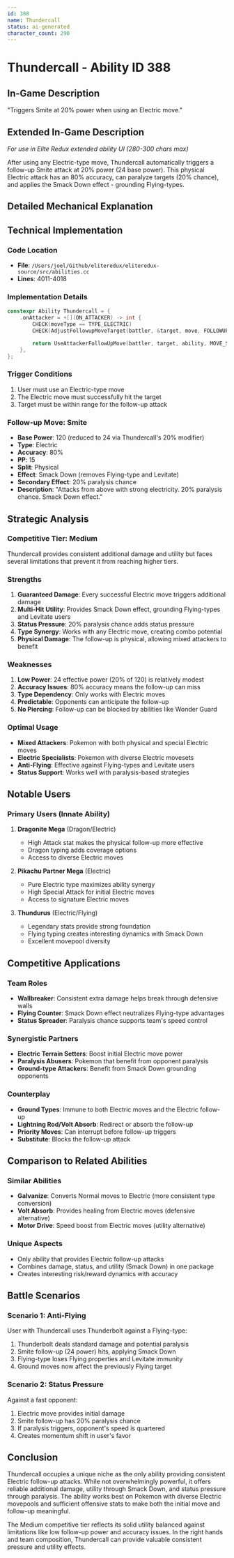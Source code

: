 ```yaml
---
id: 388
name: Thundercall
status: ai-generated
character_count: 290
---
```


# Thundercall - Ability ID 388

## In-Game Description
"Triggers Smite at 20% power when using an Electric move."

## Extended In-Game Description
*For use in Elite Redux extended ability UI (280-300 chars max)*

After using any Electric-type move, Thundercall automatically triggers a follow-up Smite attack at 20% power (24 base power). This physical Electric attack has an 80% accuracy, can paralyze targets (20% chance), and applies the Smack Down effect - grounding Flying-types.

## Detailed Mechanical Explanation

## Technical Implementation

### Code Location
- **File**: `/Users/joel/Github/eliteredux/eliteredux-source/src/abilities.cc`
- **Lines**: 4011-4018

### Implementation Details
```cpp
constexpr Ability Thundercall = {
    .onAttacker = +[](ON_ATTACKER) -> int {
        CHECK(moveType == TYPE_ELECTRIC)
        CHECK(AdjustFollowupMoveTarget(battler, &target, move, FOLLOWUP_STANDARD))

        return UseAttackerFollowUpMove(battler, target, ability, MOVE_SMITE, .2 * gBattleMoves[MOVE_SMITE].power);
    },
};
```

### Trigger Conditions
1. User must use an Electric-type move
2. The Electric move must successfully hit the target
3. Target must be within range for the follow-up attack

### Follow-up Move: Smite
- **Base Power**: 120 (reduced to 24 via Thundercall's 20% modifier)
- **Type**: Electric
- **Accuracy**: 80%
- **PP**: 15
- **Split**: Physical
- **Effect**: Smack Down (removes Flying-type and Levitate)
- **Secondary Effect**: 20% paralysis chance
- **Description**: "Attacks from above with strong electricity. 20% paralysis chance. Smack Down effect."

## Strategic Analysis

### Competitive Tier: Medium
Thundercall provides consistent additional damage and utility but faces several limitations that prevent it from reaching higher tiers.

### Strengths
1. **Guaranteed Damage**: Every successful Electric move triggers additional damage
2. **Multi-Hit Utility**: Provides Smack Down effect, grounding Flying-types and Levitate users
3. **Status Pressure**: 20% paralysis chance adds status pressure
4. **Type Synergy**: Works with any Electric move, creating combo potential
5. **Physical Damage**: The follow-up is physical, allowing mixed attackers to benefit

### Weaknesses
1. **Low Power**: 24 effective power (20% of 120) is relatively modest
2. **Accuracy Issues**: 80% accuracy means the follow-up can miss
3. **Type Dependency**: Only works with Electric moves
4. **Predictable**: Opponents can anticipate the follow-up
5. **No Piercing**: Follow-up can be blocked by abilities like Wonder Guard

### Optimal Usage
- **Mixed Attackers**: Pokemon with both physical and special Electric moves
- **Electric Specialists**: Pokemon with diverse Electric movesets
- **Anti-Flying**: Effective against Flying-types and Levitate users
- **Status Support**: Works well with paralysis-based strategies

## Notable Users

### Primary Users (Innate Ability)
1. **Dragonite Mega** (Dragon/Electric)
   - High Attack stat makes the physical follow-up more effective
   - Dragon typing adds coverage options
   - Access to diverse Electric moves

2. **Pikachu Partner Mega** (Electric)
   - Pure Electric type maximizes ability synergy  
   - High Special Attack for initial Electric moves
   - Access to signature Electric moves

3. **Thundurus** (Electric/Flying)
   - Legendary stats provide strong foundation
   - Flying typing creates interesting dynamics with Smack Down
   - Excellent movepool diversity

## Competitive Applications

### Team Roles
- **Wallbreaker**: Consistent extra damage helps break through defensive walls
- **Flying Counter**: Smack Down effect neutralizes Flying-type advantages
- **Status Spreader**: Paralysis chance supports team's speed control

### Synergistic Partners
- **Electric Terrain Setters**: Boost initial Electric move power
- **Paralysis Abusers**: Pokemon that benefit from opponent paralysis
- **Ground-type Attackers**: Benefit from Smack Down grounding opponents

### Counterplay
- **Ground Types**: Immune to both Electric moves and the Electric follow-up
- **Lightning Rod/Volt Absorb**: Redirect or absorb the follow-up
- **Priority Moves**: Can interrupt before follow-up triggers
- **Substitute**: Blocks the follow-up attack

## Comparison to Related Abilities

### Similar Abilities
- **Galvanize**: Converts Normal moves to Electric (more consistent type conversion)
- **Volt Absorb**: Provides healing from Electric moves (defensive alternative)
- **Motor Drive**: Speed boost from Electric moves (utility alternative)

### Unique Aspects
- Only ability that provides Electric follow-up attacks
- Combines damage, status, and utility (Smack Down) in one package
- Creates interesting risk/reward dynamics with accuracy

## Battle Scenarios

### Scenario 1: Anti-Flying
User with Thundercall uses Thunderbolt against a Flying-type:
1. Thunderbolt deals standard damage and potential paralysis
2. Smite follow-up (24 power) hits, applying Smack Down
3. Flying-type loses Flying properties and Levitate immunity
4. Ground moves now affect the previously Flying target

### Scenario 2: Status Pressure
Against a fast opponent:
1. Electric move provides initial damage
2. Smite follow-up has 20% paralysis chance
3. If paralysis triggers, opponent's speed is quartered
4. Creates momentum shift in user's favor


## Conclusion

Thundercall occupies a unique niche as the only ability providing consistent Electric follow-up attacks. While not overwhelmingly powerful, it offers reliable additional damage, utility through Smack Down, and status pressure through paralysis. The ability works best on Pokemon with diverse Electric movepools and sufficient offensive stats to make both the initial move and follow-up meaningful.

The Medium competitive tier reflects its solid utility balanced against limitations like low follow-up power and accuracy issues. In the right hands and team composition, Thundercall can provide valuable consistent pressure and utility effects.